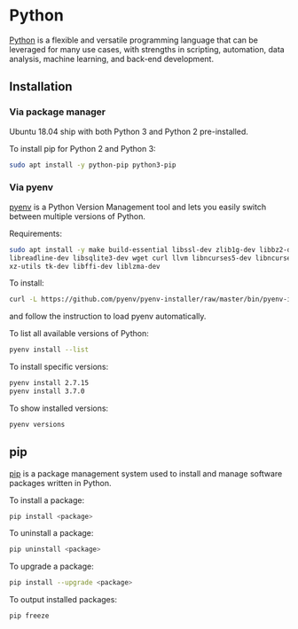 # Python

[Python](https://www.python.org/) is a flexible and versatile programming
language that can be leveraged for many use cases, with strengths in
scripting, automation, data analysis, machine learning, and back-end
development.

## Installation

### Via package manager

Ubuntu 18.04 ship with both Python 3 and Python 2 pre-installed.

To install pip for Python 2 and Python 3:

```bash
sudo apt install -y python-pip python3-pip
```

### Via pyenv

[pyenv](https://github.com/pyenv/pyenv) is a Python Version Management tool
and lets you easily switch between multiple versions of Python.

Requirements:

```bash
sudo apt install -y make build-essential libssl-dev zlib1g-dev libbz2-dev \
libreadline-dev libsqlite3-dev wget curl llvm libncurses5-dev libncursesw5-dev \
xz-utils tk-dev libffi-dev liblzma-dev
```

To install:

```bash
curl -L https://github.com/pyenv/pyenv-installer/raw/master/bin/pyenv-installer | bash
```

and follow the instruction to load pyenv automatically.

To list all available versions of Python:

```bash
pyenv install --list
```

To install specific versions:

```bash
pyenv install 2.7.15
pyenv install 3.7.0
```

To show installed versions:

```bash
pyenv versions
```

## pip

[pip](https://pypi.org/project/pip/) is a package management system used to
install and manage software packages written in Python.

To install a package:

```bash
pip install <package>
```

To uninstall a package:

```bash
pip uninstall <package>
```

To upgrade a package:

```bash
pip install --upgrade <package>
```

To output installed packages:

```bash
pip freeze
```

